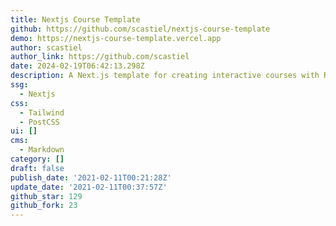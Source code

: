 ```yaml
---
title: Nextjs Course Template
github: https://github.com/scastiel/nextjs-course-template
demo: https://nextjs-course-template.vercel.app
author: scastiel
author_link: https://github.com/scastiel
date: 2024-02-19T06:42:13.298Z
description: A Next.js template for creating interactive courses with React
ssg:
  - Nextjs
css:
  - Tailwind
  - PostCSS
ui: []
cms:
  - Markdown
category: []
draft: false
publish_date: '2021-02-11T00:21:28Z'
update_date: '2021-02-11T00:37:57Z'
github_star: 129
github_fork: 23
---
```

